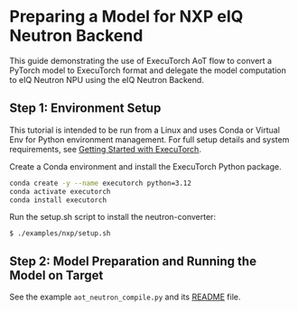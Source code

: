 # Preparing a Model for NXP eIQ Neutron Backend

This guide demonstrating the use of ExecuTorch AoT flow to convert a PyTorch model to ExecuTorch
format and delegate the model computation to eIQ Neutron NPU using the eIQ Neutron Backend.

## Step 1: Environment Setup

This tutorial is intended to be run from a Linux and uses Conda or Virtual Env for Python environment management. For full setup details and system requirements, see [Getting Started with ExecuTorch](/getting-started).

Create a Conda environment and install the ExecuTorch Python package.
```bash
conda create -y --name executorch python=3.12
conda activate executorch
conda install executorch
```

Run the setup.sh script to install the neutron-converter:
```commandline
$ ./examples/nxp/setup.sh
```

## Step 2: Model Preparation and Running the Model on Target

See the example `aot_neutron_compile.py` and its [README](https://github.com/pytorch/executorch/blob/release/1.0/examples/nxp/README.md) file. 

